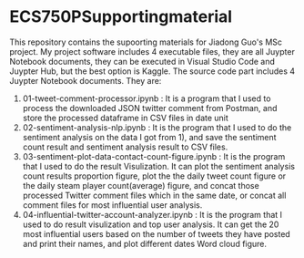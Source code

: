 # ECS750PSupportingmaterial
This repository contains the supoorting materials for Jiadong Guo's MSc project.
My project software includes 4 executable files, they are all Juypter Notebook documents, they can be executed in Visual Studio Code and Juypter Hub, but the best option is Kaggle. 
The source code part includes 4 Juypter Notebook documents. They are:
1) 01-tweet-comment-processor.ipynb :  It is a program that I used to process the downloaded JSON twitter comment from Postman, and store the processed dataframe in CSV files in date unit
2) 02-sentiment-analysis-nlp.ipynb : It is the program that I used to do the sentiment analysis on the data I got from 1), and save the sentiment count result and sentiment analysis result to CSV files.
3) 03-sentiment-plot-data-contact-count-figure.ipynb : It is the program that I used to do the result Visulization. It can plot the sentiment analysis count results proportion figure, plot the the daily tweet count figure or the daily steam player count(average) figure, and concat those processed Twitter comment files which in the same date, or concat all comment files for most influential user analysis.
4) 04-influential-twitter-account-analyzer.ipynb : It is the program that I used to do result visulization and top user analysis. It can get the 20 most influential users based on the number of tweets they have posted and print their names, and plot different dates Word cloud figure.

